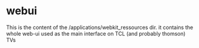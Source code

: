 # webui

This is the content of the /applications/webkit_ressources dir. it contains the whole web-ui used as the main interface on TCL (and probably thomson) TVs
